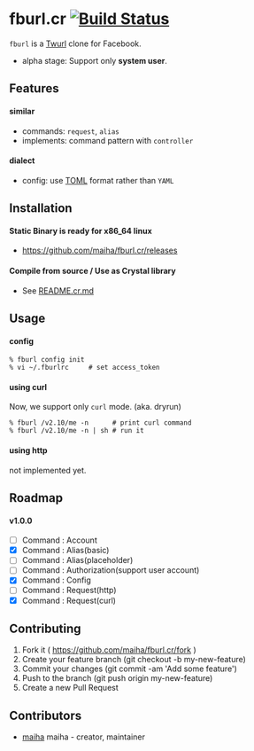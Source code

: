 # fburl.cr [![Build Status](https://travis-ci.org/maiha/fburl.cr.svg?branch=master)](https://travis-ci.org/maiha/fburl.cr)

`fburl` is a [Twurl](https://github.com/twitter/twurl) clone for Facebook.

- alpha stage: Support only **system user**.

## Features
#### similar
- commands: `request`, `alias`
- implements: command pattern with `controller`

#### dialect
- config: use [TOML](https://github.com/toml-lang/toml) format rather than `YAML`

## Installation

#### Static Binary is ready for x86_64 linux
- https://github.com/maiha/fburl.cr/releases

#### Compile from source / Use as Crystal library
- See [README.cr.md](./README.cr.md)

## Usage

#### config

```shell
% fburl config init
% vi ~/.fburlrc     # set access_token
```

#### using curl

Now, we support only `curl` mode. (aka. dryrun)

```shell
% fburl /v2.10/me -n      # print curl command 
% fburl /v2.10/me -n | sh # run it
```

#### using http

not implemented yet.

## Roadmap

#### v1.0.0

- [ ] Command : Account
- [x] Command : Alias(basic)
- [ ] Command : Alias(placeholder)
- [ ] Command : Authorization(support user account)
- [x] Command : Config
- [ ] Command : Request(http)
- [x] Command : Request(curl)

## Contributing

1. Fork it ( https://github.com/maiha/fburl.cr/fork )
2. Create your feature branch (git checkout -b my-new-feature)
3. Commit your changes (git commit -am 'Add some feature')
4. Push to the branch (git push origin my-new-feature)
5. Create a new Pull Request

## Contributors

- [maiha](https://github.com/maiha) maiha - creator, maintainer
